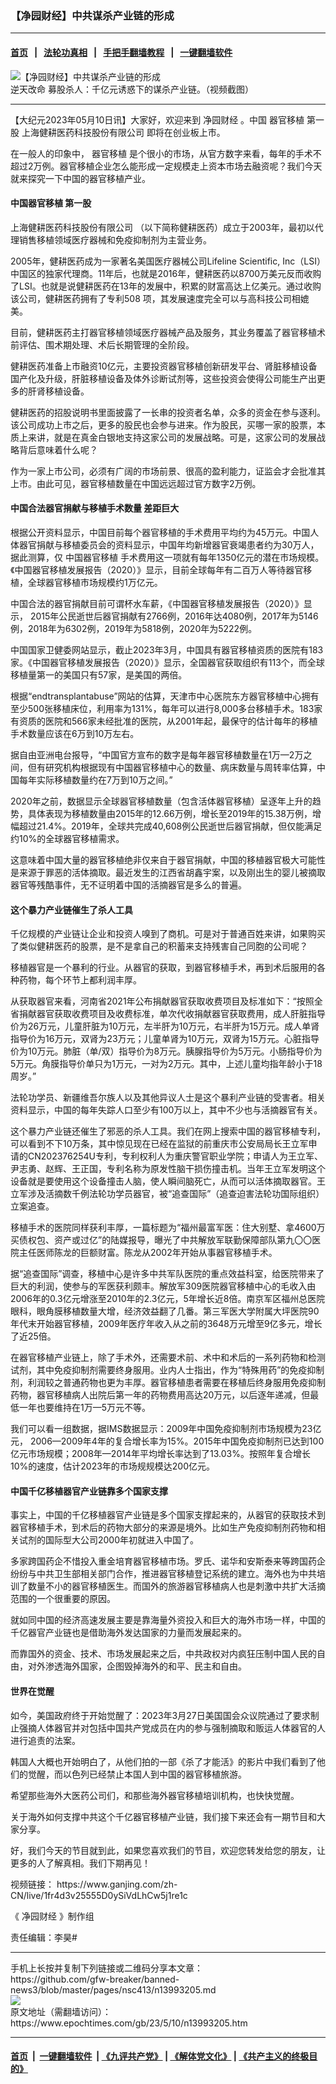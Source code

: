 ### 【净园财经】中共谋杀产业链的形成
------------------------

#### [首页](https://github.com/gfw-breaker/banned-news3/blob/master/README.md) &nbsp;&nbsp;|&nbsp;&nbsp; [法轮功真相](https://github.com/begood0513/basic/blob/master/README.md)  &nbsp;&nbsp;|&nbsp;&nbsp; [手把手翻墙教程](https://github.com/gfw-breaker/guides/wiki)  &nbsp;&nbsp;|&nbsp;&nbsp; [一键翻墙软件](https://github.com/gfw-breaker/nogfw/blob/master/README.md)  



<div><img alt="【净园财经】中共谋杀产业链的形成" class="attachment-djy_600_400 size-djy_600_400 wp-post-image" src="https://i.epochtimes.com/assets/uploads/2023/05/id13993233-Untitled-1-600x400.jpg"/>
<div class="caption">
 逆天改命 募股杀人：千亿元诱惑下的谋杀产业链。（视频截图）
</div></div><hr/>


<div><p>
 【大纪元2023年05月10日讯】大家好，欢迎来到
 <ok href="https://www.epochtimes.com/gb/tag/%E5%87%80%E5%9B%AD%E8%B4%A2%E7%BB%8F.html">
  净园财经
 </ok>
 。中国
 <ok href="https://www.epochtimes.com/gb/tag/%E5%99%A8%E5%AE%98%E7%A7%BB%E6%A4%8D.html">
  器官移植
 </ok>
 第一股
 <ok href="https://www.epochtimes.com/gb/tag/%E4%B8%8A%E6%B5%B7%E5%81%A5%E8%80%95%E5%8C%BB%E8%8D%AF%E7%A7%91%E6%8A%80%E8%82%A1%E4%BB%BD%E6%9C%89%E9%99%90%E5%85%AC%E5%8F%B8.html">
  上海健耕医药科技股份有限公司
 </ok>
 即将在创业板上市。
</p>
<p>
 在一般人的印象中，
 <ok href="https://www.epochtimes.com/gb/tag/%E5%99%A8%E5%AE%98%E7%A7%BB%E6%A4%8D.html">
  器官移植
 </ok>
 是个很小的市场，从官方数字来看，每年的手术不超过2万例。器官移植企业怎么能形成一定规模走上资本市场去融资呢？我们今天就来探究一下中国的器官移植产业。
</p>
<p>
 <center>
 </center>
 <h4 class="p1">
  <span class="s1">
   <ok href="https://www.epochtimes.com/gb/tag/%E4%B8%AD%E5%9B%BD%E5%99%A8%E5%AE%98%E7%A7%BB%E6%A4%8D.html">
    中国器官移植
   </ok>
   第一股
  </span>
 </h4>
 <p>
  <ok href="https://www.epochtimes.com/gb/tag/%E4%B8%8A%E6%B5%B7%E5%81%A5%E8%80%95%E5%8C%BB%E8%8D%AF%E7%A7%91%E6%8A%80%E8%82%A1%E4%BB%BD%E6%9C%89%E9%99%90%E5%85%AC%E5%8F%B8.html">
   上海健耕医药科技股份有限公司
  </ok>
  （以下简称健耕医药）成立于2003年，最初以代理销售移植领域医疗器械和免疫抑制剂为主营业务。
 </p>
 <p>
  2005年，健耕医药成为一家著名美国医疗器械公司Lifeline Scientific, Inc（LSI）中国区的独家代理商。11年后，也就是2016年，健耕医药以8700万美元反而收购了LSI。也就是说健耕医药在13年的发展中，积累的财富高达上亿美元。通过收购该公司，健耕医药拥有了专利508 项，其发展速度完全可以与高科技公司相媲美。
 </p>
 <p>
  目前，健耕医药主打器官移植领域医疗器械产品及服务，其业务覆盖了器官移植术前评估、围术期处理、术后长期管理的全阶段。
 </p>
 <p>
  健耕医药准备上市融资10亿元，主要投资器官移植创新研发平台、肾脏移植设备国产化及升级，肝脏移植设备及体外诊断试剂等，这些投资会使得公司能生产出更多的肝肾移植设备。
 </p>
 <p>
  健耕医药的招股说明书里面披露了一长串的投资者名单，众多的资金在参与逐利。该公司成功上市之后，更多的股民也会参与进来。作为股民，买哪一家的股票，本质上来讲，就是在真金白银地支持这家公司的发展战略。可是，这家公司的发展战略背后意味着什么呢？
 </p>
 <p>
  作为一家上市公司，必须有广阔的市场前景、很高的盈利能力，证监会才会批准其上市。由此可见，器官移植数量在中国远远超过官方数字2万例。
 </p>
 <h4 class="p1">
  <span class="s1">
   中国合法器官捐献与移植手术数量
  </span>
  <span class="s1">
   差距巨大
  </span>
 </h4>
 <p>
  根据公开资料显示，中国目前每个器官移植的手术费用平均约为45万元。中国人体器官捐献与移植委员会的资料显示，中国年均新增器官衰竭患者约为30万人，据此测算，仅
  <ok href="https://www.epochtimes.com/gb/tag/%E4%B8%AD%E5%9B%BD%E5%99%A8%E5%AE%98%E7%A7%BB%E6%A4%8D.html">
   中国器官移植
  </ok>
  手术费用这一项就有每年1350亿元的潜在市场规模。《中国器官移植发展报告（2020）》显示，目前全球每年有二百万人等待器官移植，全球器官移植市场规模约1万亿元。
 </p>
 <p>
  中国合法的器官捐献目前可谓杯水车薪，《中国器官移植发展报告（2020）》显示， 2015年公民逝世后器官捐献有2766例，2016年达4080例，2017年为5146例，2018年为6302例，2019年为5818例，2020年为5222例。
 </p>
 <p>
  中国国家卫健委网站显示，截止2023年3月，中国具有器官移植资质的医院有183家。《中国器官移植发展报告（2020）》显示，全国器官获取组织有113个，而全球移植量第一的美国只有57家，是美国的两倍。
 </p>
 <p>
  根据“endtransplantabuse”网站的估算，天津市中心医院东方器官移植中心拥有至少500张移植床位，利用率为131%，每年可以进行8,000多台移植手术。183家有资质的医院和566家未经批准的医院，从2001年起，最保守的估计每年的移植手术数量应该在6万到10万左右。
 </p>
 <p>
  据自由亚洲电台报导，“中国官方宣布的数字是每年器官移植数量在1万—2万之间，但有研究机构根据现有中国器官移植中心的数量、病床数量与周转率估算，中国每年实际移植数量约在7万到10万之间。”
 </p>
 <p>
  2020年之前，数据显示全球器官移植数量（包含活体器官移植）呈逐年上升的趋势，具体表现为移植数量由2015年的12.66万例，增长至2019年的15.38万例，增幅超过21.4%。2019年，全球共完成40,608例公民逝世后器官捐献，但仅能满足约10%的全球器官移植需求。
 </p>
 <p>
  这意味着中国大量的器官移植绝非仅来自于器官捐献，中国的移植器官极大可能性是来源于罪恶的活体摘取。最近发生的江西省胡鑫宇案，以及刚出生的婴儿被摘取器官等残酷事件，无不证明着中国的活摘器官是多么的普遍。
 </p>
 <h4 class="p1">
  <span class="s1">
   这个暴力产业链催生了杀人工具
  </span>
 </h4>
 <p>
  千亿规模的产业链让企业和投资人嗅到了商机。可是对于普通百姓来讲，如果购买了类似健耕医药的股票，是不是拿自己的积蓄来支持残害自己同胞的公司呢？
 </p>
 <p>
  移植器官是一个暴利的行业。从器官的获取，到器官移植手术，再到术后服用的各种药物，每个环节上都利润丰厚。
 </p>
 <p>
  从获取器官来看，河南省2021年公布捐献器官获取收费项目及标准如下：“按照全省捐献器官获取收费项目及收费标准，单次代收捐献器官获取费用，成人肝脏指导价为26万元，儿童肝脏为10万元，左半肝为10万元，右半肝为15万元。成人单肾指导价为16万元，双肾为23万元；儿童单肾为10万元，双肾为15万元。心脏指导价为10万元。肺脏（单/双）指导价为8万元。胰腺指导价为5万元。小肠指导价为5万元。角膜指导价单只为1万元，一对为2万元。其中，上述儿童均指年龄小于18周岁。”
 </p>
 <p>
  法轮功学员、新疆维吾尔族人以及其他异议人士是这个暴利产业链的受害者。相关资料显示，中国的每年失踪人口至少有100万以上，其中不少也与活摘器官有关。
 </p>
 <p>
  这个暴力产业链还催生了邪恶的杀人工具。我们在网上搜索中国的器官移植专利，可以看到不下10万条，其中惊见现在已经在监狱的前重庆市公安局局长王立军申请的CN202376254U专利，专利权利人为重庆警官职业学院；申请人为王立军、尹志勇、赵辉、王正国，专利名称为原发性脑干损伤撞击机。当年王立军发明这个设备就是要使用这个设备撞击人脑，使人瞬间脑死亡，从而可以活体摘取器官。王立军涉及活摘数千例法轮功学员器官，被“追查国际”（追查迫害法轮功国际组织）立案追查。
 </p>
 <p>
  移植手术的医院同样获利丰厚，一篇标题为“福州最富军医：住大别墅、拿4600万买债权包、资产或过亿”的陆媒报导，曝光了中共解放军联勤保障部队第九〇〇医院主任医师陈龙的巨额财富。陈龙从2002年开始从事器官移植手术。
 </p>
 <p>
  据“追查国际”调查，移植中心是许多中共军队医院的重点效益科室，给医院带来了巨大的利润，使参与的军医获利颇丰。解放军309医院器官移植中心的毛收入由2006年的0.3亿元增涨至2010年的2.3亿元，5年增长近8倍。南京军区福州总医院眼科，眼角膜移植数量大增，经济效益翻了几番。第三军医大学附属大坪医院90年代末开始器官移植，2009年医疗年收入从之前的3648万元增至9亿多元，增长了近25倍。
 </p>
 <p>
  在器官移植产业链上，除了手术外，还需要术前、术中和术后的一系列药物和检测试剂，其中免疫抑制剂需要终身服用。业内人士指出，作为“特殊用药”的免疫抑制剂，利润较之普通药物也更为丰厚。器官移植患者需要在移植后终身服用免疫抑制药物，器官移植病人出院后第一年的药物费用高达20万元，以后逐年递减，但最低一年也要维持在1万—5万元不等。
 </p>
 <p>
  我们可以看一组数据，据IMS数据显示：2009年中国免疫抑制剂市场规模为23亿元， 2006—2009年4年的复合增长率为15%。2015年中国免疫抑制剂已达到100亿元市场规模；2008年—2014年平均增长率达到了13.03%。按照年复合增长10%的速度，估计2023年的市场规规模达200亿元。
 </p>
 <h4 class="p1">
  <span class="s1">
   中国千亿移植器官产业链靠多个国家支撑
  </span>
 </h4>
 <p>
  事实上，中国的千亿移植器官产业链是多个国家支撑起来的，从器官的获取技术到器官移植手术，到术后的药物大部分的来源是境外。比如生产免疫抑制剂药物和相关试剂的国际型大公司2000年初就进入中国了。
 </p>
 <p>
  多家跨国药企不惜投入重金培育器官移植市场。罗氏、诺华和安斯泰来等跨国药企纷纷与中共卫生部相关部门合作，推进器官移植登记系统的建立。海外也为中共培训了数量不小的器官移植医生。而国外的旅游器官移植病人也是刺激中共扩大活摘范围的一个很重要的原因。
 </p>
 <p>
  就如同中国的经济高速发展主要是靠海量外资投入和巨大的海外市场一样，中国的千亿器官产业链也是借助海外发达国家的力量而发展起来的。
 </p>
 <p>
  而靠国外的资金、技术、市场发展起来之后，中共政权对内疯狂压制中国人民的自由，对外渗透海外国家，企图毁掉海外的和平、民主和自由。
 </p>
 <h4 class="p1">
  <span class="s1">
   世界在觉醒
  </span>
 </h4>
 <p>
  如今，美国政府终于开始觉醒了：2023年3月27日美国国会众议院通过了要求制止强摘人体器官并对包括中国共产党成员在内的参与强制摘取和贩运人体器官的人进行追责的法案。
 </p>
 <p>
  韩国人大概也开始明白了，从他们拍的一部《杀了才能活》的影片中我们看到了他们的觉醒，而以色列已经禁止本国人到中国的器官移植旅游。
 </p>
 <p>
  希望那些海外大医药公司们，和那些海外器官移植培训机构，也快快觉醒。
 </p>
 <p>
  关于海外如何支撑中共这个千亿器官移植产业链，我们接下来还会有一期节目和大家分享。
 </p>
 <p>
  好，我们今天的节目就到此，如果您喜欢我们的节目，欢迎您转发给您的朋友，让更多的人了解真相。我们下期再见！
 </p>
 <p>
  视频链接：
  <ok href="https://www.ganjing.com/zh-CN/live/1fr4d3v25555D0ySiVdLhCw5j1re1c">
   https://www.ganjing.com/zh-CN/live/1fr4d3v25555D0ySiVdLhCw5j1re1c
  </ok>
 </p>
 <p>
  《
  <ok href="https://www.epochtimes.com/gb/tag/%E5%87%80%E5%9B%AD%E8%B4%A2%E7%BB%8F.html">
   净园财经
  </ok>
  》制作组
 </p>
 <p>
  责任编辑：李昊#
 </p>
</p></div>
<hr/>
手机上长按并复制下列链接或二维码分享本文章：<br/>
https://github.com/gfw-breaker/banned-news3/blob/master/pages/nsc413/n13993205.md <br/>
<a href='https://github.com/gfw-breaker/banned-news3/blob/master/pages/nsc413/n13993205.md'><img src='https://github.com/gfw-breaker/banned-news3/blob/master/pages/nsc413/n13993205.md.png'/></a> <br/>
原文地址（需翻墙访问）：https://www.epochtimes.com/gb/23/5/10/n13993205.htm


------------------------
#### [首页](https://github.com/gfw-breaker/banned-news3/blob/master/README.md) &nbsp;|&nbsp; [一键翻墙软件](https://github.com/gfw-breaker/nogfw/blob/master/README.md) &nbsp;| [《九评共产党》](https://github.com/gfw-breaker/9ping.md/blob/master/README.md#九评之一评共产党是什么) | [《解体党文化》](https://github.com/gfw-breaker/jtdwh.md/blob/master/README.md) | [《共产主义的终极目的》](https://github.com/gfw-breaker/gczydzjmd.md/blob/master/README.md)


<img src='http://gfw-breaker.win/banned-news3/pages/nsc413/n13993205.md' width='0px' height='0px'/>